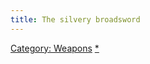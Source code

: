 ```yaml
---
title: The silvery broadsword
---
```


[Category: Weapons](Category:_Weapons "wikilink")
[\*](Category:_Slashing_weapons "wikilink")